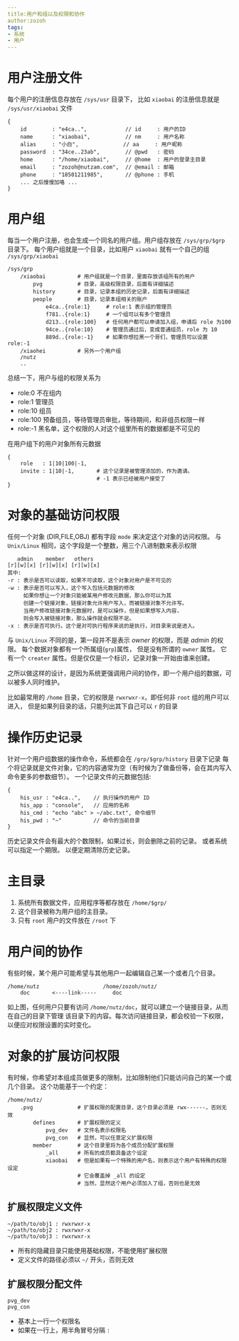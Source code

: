 ```yaml
---
title:用户和组以及权限和协作
author:zozoh
tags:
- 系统
- 用户
---
```


# 用户注册文件

每个用户的注册信息存放在 `/sys/usr` 目录下，
比如 `xiaobai` 的注册信息就是 `/sys/usr/xiaobai` 文件

    {
        id        : "e4ca..",            // id     : 用户的ID
        name      : "xiaobai",           // nm     : 用户名称
        alias     : "小白",              // aa     : 用户昵称
        password  : "34ce..23ab",        // @pwd   : 密码
        home      : "/home/xiaobai",     // @home  : 用户的登录主目录
        email     : "zozoh@nutzam.com",  // @email : 邮箱
        phone     : "18501211985",       // @phone : 手机
        ... 之后慢慢加咯 ...
    }

# 用户组

每当一个用户注册，也会生成一个同名的用户组。用户组存放在 `/sys/grp/$grp` 目录下。
每个用户组就是一个目录，比如用户 `xiaobai` 就有一个自己的组 `/sys/grp/xiaobai`

    /sys/grp
        /xiaobai          # 用户组就是一个目录，里面存放该组所有的用户
            pvg           # 目录，高级权限目录，后面有详细描述
            history       # 目录，记录本组的历史记录，后面有详细描述
            people        # 目录，记录本组相关的账户
                e4ca..{role:1}     # role:1 表示组的管理员
                f781..{role:1}     # 一个组可以有多个管理员
                d213..{role:100}   # 任何用户都可以申请加入组，申请后 role 为100
                94ce..{role:10}    # 管理员通过后，变成普通组员，role 为 10
                889d..{role:-1}    # 如果你想拉黑一个哥们，管理员可以设置 role:-1 
        /xiaohei          # 另外一个用户组
        /nutz
        ..

总结一下，用户与组的权限关系为

* role:0 不在组内
* role:1 管理员
* role:10 组员
* role:100 预备组员，等待管理员审批，等待期间，和非组员权限一样
* role:-1 黑名单，这个权限的人对这个组里所有的数据都是不可见的

在用户组下的用户对象所有元数据

    {
        role   : 1|10|100|-1,
        invite : 1|10|-1,       # 这个记录是被管理添加的，作为邀请。
                                # -1 表示已经被用户接受了
    }

# 对象的基础访问权限

任何一个对象 (DIR,FILE,OBJ) 都有字段 `mode` 来决定这个对象的访问权限。
与 `Unix/Linux` 相同，这个字段是一个整数，用三个八进制数来表示权限

       admin    member   others
    [r][w][x] [r][w][x] [r][w][x]
    其中:
    -r : 表示是否可以读取，如果不可读取，这个对象对用户是不可见的
    -w : 表示是否可以写入，这个写入包括元数据的修改
         如果你想让一个对象只能被某用户修改元数据，那么你可以为其
         创建一个链接对象，链接对象允许用户写入，而被链接对象不允许写。
         当用户修改链接对象元数据时，是可以操作，但是如果想写入内容，
         则会写入被链接对象，那么操作就会权限不足。
    -x : 表示是否可执行。这个是对可执行程序来说的是执行，对目录来说是进入。

与 `Unix/Linux` 不同的是，第一段并不是表示 *owner* 的权限，而是 *admin* 的权限。
每个数据对象都有一个所属组(`grp`)属性， 但是没有所谓的 `owner` 属性。 它有一个 `creater` 属性。但是仅仅是一个标识，记录对象一开始由谁来创建。

之所以做这样的设计，是因为系统更强调用户间的协作，即一个用户组的数据，可以被多人同时维护。

比如最常用的 `/home` 目录，它的权限是 `rwxrwxr-x`，即任何非 `root` 组的用户可以进入，
但是如果列目录的话，只能列出其下自己可以 `r` 的目录


# 操作历史记录

针对一个用户组数据的操作命令，系统都会在 `/grp/$grp/history` 目录下记录
每个将记录就是文件对象，它的内容通常为空（有时候为了做备份等，会在其内写入命令更多的参数细节）。
一个记录文件的元数据包括:

    {
        his_usr : "e4ca..",    // 执行操作的用户 ID
        his_app : "console",   // 应用的名称
        his_cmd : "echo "abc" > ~/abc.txt", 命令细节
        his_pwd : "~"          // 命令的当前目录
    }

历史记录文件会有最大的个数限制，如果过长，则会删除之前的记录。 或者系统可以指定一个期限。
以便定期清除历史记录。

# 主目录

1. 系统所有数据文件，应用程序等都存放在 `/home/$grp/`
2. 这个目录被称为用户组的主目录。
3. 只有 `root` 用户的文件放在 `/root` 下

# 用户间的协作

有些时候，某个用户可能希望与其他用户一起编辑自己某一个或者几个目录。

    /home/nutz                    /home/zozoh/nutz/
        doc       <----link-----     doc

如上图，任何用户只要有访问 `/home/nutz/doc`，就可以建立一个链接目录，从而在自己的目录下管理
该目录下的内容。每次访问链接目录，都会校验一下权限，以便应对权限设置的实时变化。

# 对象的扩展访问权限

有时候，你希望对本组成员做更多的限制，比如限制他们只能访问自己的某一个或几个目录。
这个功能基于一个约定：

    /home/nutz/
        .pvg              # 扩展权限的配置目录，这个目录必须是 rwx------，否则无效
            defines       # 扩展权限的定义
                pvg_dev   # 文件名表示权限名
                pvg_con   # 显然，可以任意定义扩展权限
            member        # 这个目录里将为各个成员分配扩展权限
                _all      # 所有的成员都具备这个设定
                xiaobai   # 但是如果有一个特殊的用户名，则表示这个用户有特殊的权限设定
                          # 它会覆盖掉 _all 的设定
                          # 当然，显然这个用户必须加入了组，否则也是无效

## 扩展权限定义文件

    ~/path/to/obj1 : rwxrwxr-x
    ~/path/to/obj2 : rwxrwxr-x
    ~/path/to/obj3 : rwxrwxr-x

* 所有的隐藏目录只能使用基础权限，不能使用扩展权限
* 定义文件的路径必须以 `~/` 开头，否则无效

## 扩展权限分配文件

    pvg_dev
    pvg_con

* 基本上一行一个权限名
* 如果在一行上，用半角冒号分隔 `:`




















